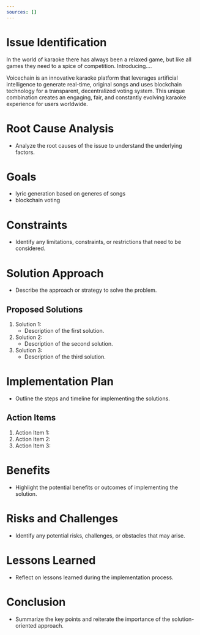 ```yaml
---
sources: []
---
```


# Issue Identification

In the world of karaoke there has always been a relaxed game, but like all games
they need to a spice of competition. Introducing....

Voicechain is an innovative karaoke platform that leverages artificial intelligence to generate real-time, original songs and uses blockchain technology for a transparent, decentralized voting system. This unique combination creates an engaging, fair, and constantly evolving karaoke experience for users worldwide.

# Root Cause Analysis

- Analyze the root causes of the issue to understand the underlying factors.

# Goals

- lyric generation based on generes of songs
- blockchain voting

# Constraints

- Identify any limitations, constraints, or restrictions that need to be considered.

# Solution Approach

- Describe the approach or strategy to solve the problem.

## Proposed Solutions

1. Solution 1:
   - Description of the first solution.
2. Solution 2:
   - Description of the second solution.
3. Solution 3:
   - Description of the third solution.

# Implementation Plan

- Outline the steps and timeline for implementing the solutions.

## Action Items

1. Action Item 1:
2. Action Item 2:
3. Action Item 3:

# Benefits

- Highlight the potential benefits or outcomes of implementing the solution.

# Risks and Challenges

- Identify any potential risks, challenges, or obstacles that may arise.

# Lessons Learned

- Reflect on lessons learned during the implementation process.

# Conclusion

- Summarize the key points and reiterate the importance of the solution-oriented approach.

